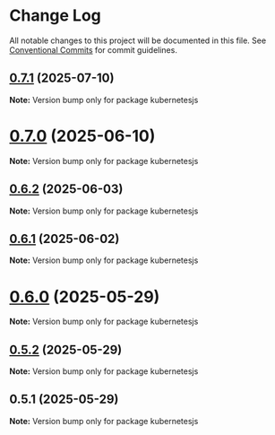 # Change Log

All notable changes to this project will be documented in this file.
See [Conventional Commits](https://conventionalcommits.org) for commit guidelines.

## [0.7.1](https://github.com/hyperweb-io/kubernetesjs/compare/kubernetesjs@0.7.0...kubernetesjs@0.7.1) (2025-07-10)

**Note:** Version bump only for package kubernetesjs





# [0.7.0](https://github.com/hyperweb-io/kubernetesjs/compare/kubernetesjs@0.6.2...kubernetesjs@0.7.0) (2025-06-10)

**Note:** Version bump only for package kubernetesjs





## [0.6.2](https://github.com/hyperweb-io/kubernetesjs/compare/kubernetesjs@0.6.1...kubernetesjs@0.6.2) (2025-06-03)

**Note:** Version bump only for package kubernetesjs





## [0.6.1](https://github.com/hyperweb-io/kubernetesjs/compare/kubernetesjs@0.6.0...kubernetesjs@0.6.1) (2025-06-02)

**Note:** Version bump only for package kubernetesjs





# [0.6.0](https://github.com/hyperweb-io/kubernetesjs/compare/kubernetesjs@0.5.2...kubernetesjs@0.6.0) (2025-05-29)

**Note:** Version bump only for package kubernetesjs





## [0.5.2](https://github.com/hyperweb-io/kubernetesjs/compare/kubernetesjs@0.5.1...kubernetesjs@0.5.2) (2025-05-29)

**Note:** Version bump only for package kubernetesjs





## 0.5.1 (2025-05-29)

**Note:** Version bump only for package kubernetesjs

